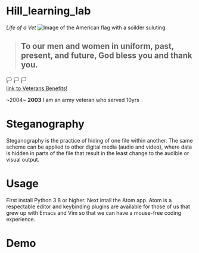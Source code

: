 # Hill_learning_lab
_Life of a Vet_
![Image of the American flag with a soilder suluting](https://www.liberaldictionary.com/wp-content/uploads/2018/11/veteran.png)
> ## To our men and women in uniform, past, present, and future, God bless you and thank you.
  :white_flag:    :white_flag:           :white_flag:                                                                                                                                                                   
[link to Veterans Benefits!](https://www.military.com/benefits/veteran-benefits)

~2004~ **2003**
I am an army veteran who served 10yrs 



# Steganography 
Steganography is the practice of hiding of one file within another. The same scheme can be applied to other digital media (audio and video), where data is hidden in parts of the file that result in the least change to the audible or visual output.

# Usage
First install Python 3.8 or higher. Next intall the Atom app. Atom is a respectable editor and keybinding plugins are available for those of us that grew up with Emacs and Vim so that we can have a mouse-free coding experience.

# Demo 


